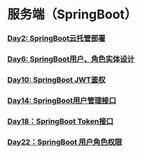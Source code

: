 # 服务端（SpringBoot）

### [Day2: SpringBoot云托管部署](../service/day2-how-to-deploy-springboot-to-wecloud.md)
### [Day6: SpringBoot用户、角色实体设计](../service/day6-springboot-user-and-role-entity.md)
### [Day10: SpringBoot JWT鉴权](../service/day10-springboot-jwt-authentication.md)
### [Day14: SpringBoot用户管理接口](../service/day14-springboot-user-api.md)
### [Day18：SpringBoot Token接口](../service/day18-springboot-token-api.md)
### [Day22：SpringBoot 用户角色权限](../service/day22-springboot-role-permission.md)
